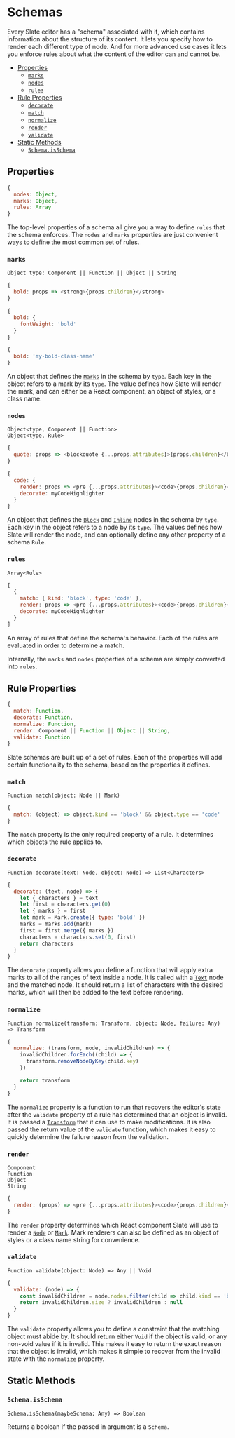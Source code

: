 
# Schemas

Every Slate editor has a "schema" associated with it, which contains information about the structure of its content. It lets you specify how to render each different type of node. And for more advanced use cases it lets you enforce rules about what the content of the editor can and cannot be.

- [Properties](#properties)
  - [`marks`](#marks)
  - [`nodes`](#nodes)
  - [`rules`](#rules)
- [Rule Properties](#rule-properties)
  - [`decorate`](#decorate)
  - [`match`](#match)
  - [`normalize`](#normalize)
  - [`render`](#render)
  - [`validate`](#validate)
- [Static Methods](#static-methods)
  - [`Schema.isSchema`](#schemaisschema)


## Properties

```js
{
  nodes: Object,
  marks: Object,
  rules: Array
}
```

The top-level properties of a schema all give you a way to define `rules` that the schema enforces. The `nodes` and `marks` properties are just convenient ways to define the most common set of rules.

### `marks`
`Object type: Component || Function || Object || String`

```js
{
  bold: props => <strong>{props.children}</strong>
}
```
```js
{
  bold: {
    fontWeight: 'bold'
  }
}
```
```js
{
  bold: 'my-bold-class-name'
}
```

An object that defines the [`Marks`](./mark.md) in the schema by `type`. Each key in the object refers to a mark by its `type`. The value defines how Slate will render the mark, and can either be a React component, an object of styles, or a class name.

### `nodes`
`Object<type, Component || Function>` <br/>
`Object<type, Rule>`

```js
{
  quote: props => <blockquote {...props.attributes}>{props.children}</blockquote>
}
```
```js
{
  code: {
    render: props => <pre {...props.attributes}><code>{props.children}</code></pre>,
    decorate: myCodeHighlighter
  }
}
```

An object that defines the [`Block`](./block.md) and [`Inline`](./inline.md) nodes in the schema by `type`. Each key in the object refers to a node by its `type`. The values defines how Slate will render the node, and can optionally define any other property of a schema `Rule`.

### `rules`
`Array<Rule>`

```js
[
  {
    match: { kind: 'block', type: 'code' },
    render: props => <pre {...props.attributes}><code>{props.children}</code></pre>,
    decorate: myCodeHighlighter
  }
]
```

An array of rules that define the schema's behavior. Each of the rules are evaluated in order to determine a match.

Internally, the `marks` and `nodes` properties of a schema are simply converted into `rules`.


## Rule Properties

```js
{
  match: Function,
  decorate: Function,
  normalize: Function,
  render: Component || Function || Object || String,
  validate: Function
}
```

Slate schemas are built up of a set of rules. Each of the properties will add certain functionality to the schema, based on the properties it defines. 

### `match`
`Function match(object: Node || Mark)`

```js
{
  match: (object) => object.kind == 'block' && object.type == 'code'
}
```

The `match` property is the only required property of a rule. It determines which objects the rule applies to. 

### `decorate`
`Function decorate(text: Node, object: Node) => List<Characters>`

```js
{
  decorate: (text, node) => {
    let { characters } = text
    let first = characters.get(0)
    let { marks } = first
    let mark = Mark.create({ type: 'bold' })
    marks = marks.add(mark)
    first = first.merge({ marks })
    characters = characters.set(0, first)
    return characters
  }
}
```

The `decorate` property allows you define a function that will apply extra marks to all of the ranges of text inside a node. It is called with a [`Text`](./text.md) node and the matched node. It should return a list of characters with the desired marks, which will then be added to the text before rendering.

### `normalize`
`Function normalize(transform: Transform, object: Node, failure: Any) => Transform`

```js
{
  normalize: (transform, node, invalidChildren) => {
    invalidChildren.forEach((child) => {
      transform.removeNodeByKey(child.key)
    })

    return transform
  }
}
```

The `normalize` property is a function to run that recovers the editor's state after the `validate` property of a rule has determined that an object is invalid. It is passed a [`Transform`](./transform.md) that it can use to make modifications. It is also passed the return value of the `validate` function, which makes it easy to quickly determine the failure reason from the validation.

### `render`
`Component` <br/>
`Function` <br/>
`Object` <br/>
`String`

```js
{
  render: (props) => <pre {...props.attributes}><code>{props.children}</code></pre>
}
```

The `render` property determines which React component Slate will use to render a [`Node`](./node.md) or [`Mark`](./mark.md). Mark renderers can also be defined as an object of styles or a class name string for convenience.

### `validate`
`Function validate(object: Node) => Any || Void`

```js
{
  validate: (node) => {
    const invalidChildren = node.nodes.filter(child => child.kind == 'block')
    return invalidChildren.size ? invalidChildren : null
  }
}
```

The `validate` property allows you to define a constraint that the matching object must abide by. It should return either `Void` if the object is valid, or any non-void value if it is invalid. This makes it easy to return the exact reason that the object is invalid, which makes it simple to recover from the invalid state with the `normalize` property.

## Static Methods

### `Schema.isSchema`
`Schema.isSchema(maybeSchema: Any) => Boolean`

Returns a boolean if the passed in argument is a `Schema`.
